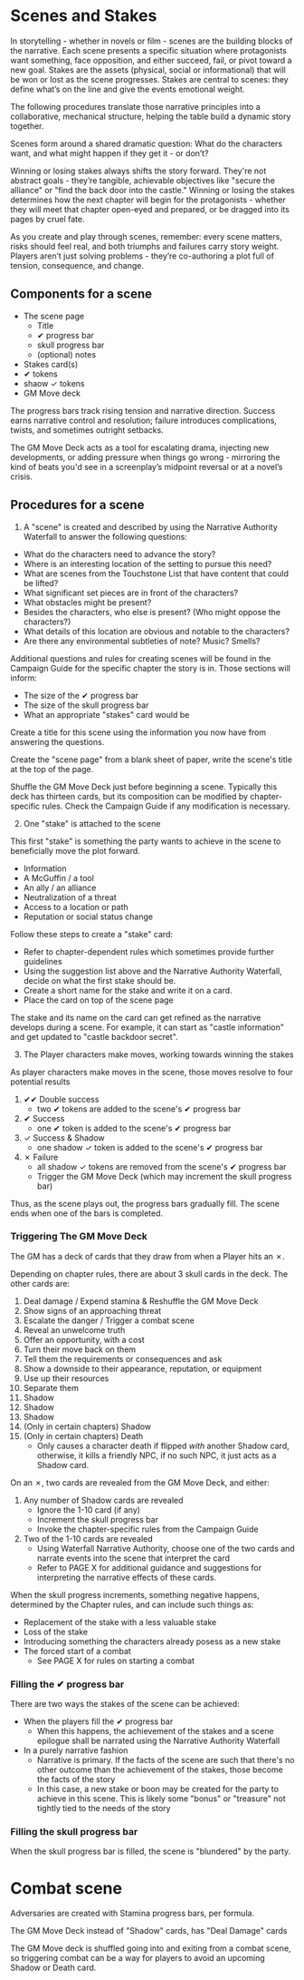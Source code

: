 
# Scenes and Stakes

In storytelling - whether in novels or film - scenes are the building blocks
of the narrative. Each scene presents a specific situation where
protagonists want something, face opposition, and either succeed, fail, or
pivot toward a new goal.
Stakes are the assets (physical, social or informational) that will be won or
lost as the scene progresses. Stakes are central to scenes: they define what’s
on the line and give the events emotional weight.

The following procedures translate those narrative principles into a
collaborative, mechanical structure, helping the table build a dynamic story
together.

Scenes form around a shared dramatic question: What do the characters want,
and what might happen if they get it - or don’t?

Winning or losing stakes always shifts the story forward. They're
not abstract goals - they’re tangible, achievable objectives like "secure the
alliance" or "find the back door into the castle."
Winning or losing the stakes determines how the next chapter will begin for
the protagonists - whether they will meet that chapter open-eyed and
prepared, or be dragged into its pages by cruel fate.

As you create and play through scenes, remember: every scene matters, risks
should feel real, and both triumphs and failures carry story weight.
Players aren’t just solving problems - they’re co-authoring a plot full of
tension, consequence, and change.


## Components for a scene

 * The scene page
   * Title
   * ✔ progress bar
   * skull progress bar
   * (optional) notes
 * Stakes card(s)
 * ✔ tokens
 * shaow ✓ tokens
 * GM Move deck

The progress bars track rising tension and narrative direction. Success earns
narrative control and resolution; failure introduces complications, twists,
and sometimes outright setbacks.

The GM Move Deck acts as a tool for escalating drama, injecting new
developments, or adding pressure when things go wrong - mirroring the kind of
beats you'd see in a screenplay’s midpoint reversal or at a novel’s crisis.


## Procedures for a scene

1. A "scene" is created and described by using the Narrative Authority Waterfall to
answer the following questions:

 * What do the characters need to advance the story?
 * Where is an interesting location of the setting to pursue this need?
 * What are scenes from the Touchstone List that have content that could be lifted?
 * What significant set pieces are in front of the characters?
 * What obstacles might be present?
 * Besides the characters, who else is present?  (Who might oppose the characters?)
 * What details of this location are obvious and notable to the characters?
 * Are there any environmental subtleties of note?  Music? Smells?


Additional questions and rules for creating scenes will be found in the Campaign
Guide for the specific chapter the story is in.
Those sections will inform:

 * The size of the ✔ progress bar
 * The size of the skull progress bar
 * What an appropriate "stakes" card would be

Create a title for this scene using the information you now have from answering
the questions.

Create the "scene page" from a blank sheet of paper, write the scene's
title at the top of the page.

Shuffle the GM Move Deck just before beginning a scene. Typically this deck has
thirteen cards, but its composition can be modified by chapter-specific rules.
Check the Campaign Guide if any modification is necessary.

2. One "stake" is attached to the scene

This first "stake" is something the party wants to achieve in the scene to
beneficially move the plot forward.

 * Information
 * A McGuffin / a tool
 * An ally / an alliance
 * Neutralization of a threat
 * Access to a location or path
 * Reputation or social status change

Follow these steps to create a "stake" card:

 * Refer to chapter-dependent rules which sometimes provide further guidelines
 * Using the suggestion list above and the Narrative Authority Waterfall, decide
   on what the first stake should be.
 * Create a short name for the stake and write it on a card.
 * Place the card on top of the scene page

The stake and its name on the card can get refined as the narrative develops
during a scene.
For example, it can start as "castle information" and get updated to
"castle backdoor secret".

3. The Player characters make moves, working towards winning the stakes

As player characters make moves in the scene, those moves resolve to four
potential results

 1. ✔✔ Double success
    * two ✔ tokens are added to the scene's ✔ progress bar
 2. ✔ Success
    * one ✔ token is added to the scene's ✔ progress bar
 3. ✓ Success & Shadow
    * one shadow ✓ token is added to the scene's ✔ progress bar
 4. ✗ Failure
    * all shadow ✓ tokens are removed from the scene's ✔ progress bar
    * Trigger the GM Move Deck (which may increment the skull progress bar)

Thus, as the scene plays out, the progress bars gradually fill.  The scene ends
when one of the bars is completed.


### Triggering The GM Move Deck

The GM has a deck of cards that they draw from when a Player hits an ✗.

Depending on chapter rules, there are about 3 skull cards in the deck.
The other cards are:

 1. Deal damage / Expend stamina & Reshuffle the GM Move Deck
 2. Show signs of an approaching threat
 3. Escalate the danger / Trigger a combat scene
 4. Reveal an unwelcome truth
 5. Offer an opportunity, with a cost
 6. Turn their move back on them
 7. Tell them the requirements or consequences and ask
 8. Show a downside to their appearance, reputation, or equipment
 9. Use up their resources
 10. Separate them
 11. Shadow
 12. Shadow
 13. Shadow
 14. (Only in certain chapters) Shadow
 15. (Only in certain chapters) Death
     * Only causes a character death if flipped *with* another Shadow card,
       otherwise, it kills a friendly NPC, if no such NPC, it just acts as
       a Shadow card.

On an ✗, two cards are revealed from the GM Move Deck, and either:

 1. Any number of Shadow cards are revealed
    * Ignore the 1-10 card (if any)
    * Increment the skull progress bar 
    * Invoke the chapter-specific rules from the Campaign Guide
 2. Two of the 1-10 cards are revealed
    * Using Waterfall Narrative Authority, choose one of the two cards and
      narrate events into the scene that interpret the card
    * Refer to PAGE X for additional guidance and suggestions for interpreting
      the narrative effects of these cards.

When the skull progress increments, something negative happens, determined
by the Chapter rules, and can include such things as:

 * Replacement of the stake with a less valuable stake
 * Loss of the stake
 * Introducing something the characters already posess as a new stake
 * The forced start of a combat
   * See PAGE X for rules on starting a combat

### Filling the ✔ progress bar

There are two ways the stakes of the scene can be achieved:

 * When the players fill the ✔ progress bar
   * When this happens, the achievement of the stakes and a scene epilogue
     shall be narrated using the Narrative Authority Waterfall
 * In a purely narrative fashion
   * Narrative is primary.  If the facts of the scene are such that there's
     no other outcome than the achievement of the stakes, those become the
     facts of the story
   * In this case, a new stake or boon may be created for the party to
     achieve in this scene.  This is likely some "bonus" or "treasure" not
     tightly tied to the needs of the story


### Filling the skull progress bar

When the skull progress bar is filled, the scene is "blundered" by the party.



# Combat scene

Adversaries are created with Stamina progress bars, per formula.

The GM Move Deck instead of "Shadow" cards, has "Deal Damage" cards

The GM Move deck is shuffled going into and exiting from a combat scene, so
triggering combat can be a way for players to avoid an upcoming Shadow or
Death card.


